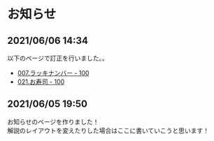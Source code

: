 # お知らせ

## 2021/06/06 14:34
以下のページで訂正を行いました。。
- [007.ラッキナンバー - 100](../editorial/001-100/001-010/007.md)
- [021.お寿司 - 100](../editorial/001-100/021-030/021.md)
## 2021/06/05 19:50
お知らせのページを作りました！<br>
解説のレイアウトを変えたりした場合はここに書いていこうと思います！
